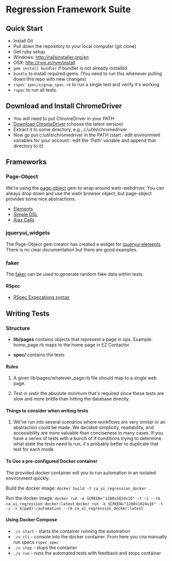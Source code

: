 # Regression Framework Suite

## Quick Start

* Install Git
* Pull down the repository to your local computer (git clone)
* Get ruby setup.  
* Windows: <http://railsinstaller.org/en>
* OSX: <http://rvm.io/rvm/install>
* `gem install bundler` if bundler is not already installed
* `bundle` to install required gems.  (You need to run this whenever pulling down this repo with new changes)
* `rspec spec/signup_spec.rb` to run a single test and verify it's working
* `rspec` to run all tests.

## Download and Install ChromeDriver

* You will need to put ChromeDriver in your PATH
* [Download ChromeDriver](http://chromedriver.chromium.org/downloads) (choose the latest version)
* Extract it to some directory, e.g., c:\utils\chromedriver
* Now go put c:\utils\chromedriver in the PATH (start : edit environment variables for your account : edit the 'Path' variable and append that directory to it)

## Frameworks

### Page-Object

We're using the [page-object](https://github.com/cheezy/page-object) gem to wrap around watir-webdriver.  You can always drop down and use the watir browser object, but page-object provides some nice abstractions.

* [Elements](https://github.com/cheezy/page-object/wiki/Elements)
* [Simple DSL](https://github.com/cheezy/page-object/wiki/Simple-DSL)
* [Ajax Calls](https://github.com/cheezy/page-object/wiki/Ajax-Calls)

### jqueryui_widgets

The Page-Object gem creator has created a widget for [jqueryui elements](https://github.com/cheezy/jqueryui_widgets/tree/master/lib/jqueryui_widgets). There is no clear documentation but there are good examples.

### faker

The [faker](https://github.com/stympy/faker) can be used to generate random fake data within tests.

#### RSpec

* [RSpec Expecations syntax](https://www.relishapp.com/rspec/rspec-expectations/docs/built-in-matchers)

## Writing Tests

### Structure

* **lib/pages** contains objects that represent a page in ops.  Example: home_page.rb maps to the home page in EZ Contactor.

* **spec/** contains the tests

#### Rules

1. A given lib/pages/whatever_page.rb file should map to a single web page.

1. Test in watir the absolute minimum that's required since these tests are slow and more brittle than hitting the database directly.

#### Things to consider when writing tests

1. We've run into several scenarios where workflows are very similar or an abstraction could be made. We decided simplicity, readability, and accessibility are more valuable than conciseness in many cases. If you have a series of tests with a bunch of if conditions trying to determine what state the tests need to run, it's probably better to duplicate that test for each mode.

#### To Use a pre-configured Docker container

The provided docker container will you to run automation in an isolated environment quickly.

Build the docker image:
`docker build -t ca_ui_regression_docker .`

Run the docker image:
`docker run -e SCREEN="1280x1024x16" -t -i --rm ca_ui_regression_docker:latest`
`docker run -e SCREEN="1280x1024x16" -t -i -v $(pwd):/automation --rm ca_ui_regression_docker:latest`

#### Using Docker Compose

* `./v start` - starts the container running the automation
* `./v cli` - console into the docker container. From here you cna manually run specs `rspec spec`
* `./v stop` - stops the container
* `./v run` - runs the automated tests with feedback and stops container
